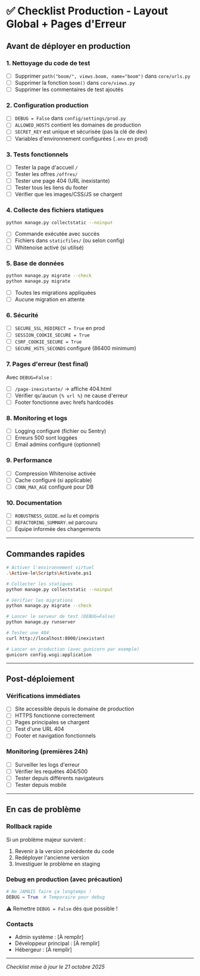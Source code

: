 # ✅ Checklist Production - Layout Global + Pages d'Erreur

## Avant de déployer en production

### 1. Nettoyage du code de test
- [ ] Supprimer `path("boom/", views.boom, name="boom")` dans `core/urls.py`
- [ ] Supprimer la fonction `boom()` dans `core/views.py`
- [ ] Supprimer les commentaires de test ajoutés

### 2. Configuration production
- [ ] `DEBUG = False` dans `config/settings/prod.py`
- [ ] `ALLOWED_HOSTS` contient les domaines de production
- [ ] `SECRET_KEY` est unique et sécurisée (pas la clé de dev)
- [ ] Variables d'environnement configurées (`.env` en prod)

### 3. Tests fonctionnels
- [ ] Tester la page d'accueil `/`
- [ ] Tester les offres `/offres/`
- [ ] Tester une page 404 (URL inexistante)
- [ ] Tester tous les liens du footer
- [ ] Vérifier que les images/CSS/JS se chargent

### 4. Collecte des fichiers statiques
```bash
python manage.py collectstatic --noinput
```
- [ ] Commande exécutée avec succès
- [ ] Fichiers dans `staticfiles/` (ou selon config)
- [ ] Whitenoise activé (si utilisé)

### 5. Base de données
```bash
python manage.py migrate --check
python manage.py migrate
```
- [ ] Toutes les migrations appliquées
- [ ] Aucune migration en attente

### 6. Sécurité
- [ ] `SECURE_SSL_REDIRECT = True` en prod
- [ ] `SESSION_COOKIE_SECURE = True`
- [ ] `CSRF_COOKIE_SECURE = True`
- [ ] `SECURE_HSTS_SECONDS` configuré (86400 minimum)

### 7. Pages d'erreur (test final)
Avec `DEBUG=False` :
- [ ] `/page-inexistante/` → affiche 404.html
- [ ] Vérifier qu'aucun `{% url %}` ne cause d'erreur
- [ ] Footer fonctionne avec hrefs hardcodés

### 8. Monitoring et logs
- [ ] Logging configuré (fichier ou Sentry)
- [ ] Erreurs 500 sont loggées
- [ ] Email admins configuré (optionnel)

### 9. Performance
- [ ] Compression Whitenoise activée
- [ ] Cache configuré (si applicable)
- [ ] `CONN_MAX_AGE` configuré pour DB

### 10. Documentation
- [ ] `ROBUSTNESS_GUIDE.md` lu et compris
- [ ] `REFACTORING_SUMMARY.md` parcouru
- [ ] Équipe informée des changements

---

## Commandes rapides

```bash
# Activer l'environnement virtuel
.\Active-le\Scripts\Activate.ps1

# Collecter les statiques
python manage.py collectstatic --noinput

# Vérifier les migrations
python manage.py migrate --check

# Lancer le serveur de test (DEBUG=False)
python manage.py runserver

# Tester une 404
curl http://localhost:8000/inexistant

# Lancer en production (avec gunicorn par exemple)
gunicorn config.wsgi:application
```

---

## Post-déploiement

### Vérifications immédiates
- [ ] Site accessible depuis le domaine de production
- [ ] HTTPS fonctionne correctement
- [ ] Pages principales se chargent
- [ ] Test d'une URL 404
- [ ] Footer et navigation fonctionnels

### Monitoring (premières 24h)
- [ ] Surveiller les logs d'erreur
- [ ] Vérifier les requêtes 404/500
- [ ] Tester depuis différents navigateurs
- [ ] Tester depuis mobile

---

## En cas de problème

### Rollback rapide
Si un problème majeur survient :
1. Revenir à la version précédente du code
2. Redéployer l'ancienne version
3. Investiguer le problème en staging

### Debug en production (avec précaution)
```python
# Ne JAMAIS faire ça longtemps !
DEBUG = True  # Temporaire pour debug
```
⚠️ Remettre `DEBUG = False` dès que possible !

### Contacts
- Admin système : [À remplir]
- Développeur principal : [À remplir]
- Hébergeur : [À remplir]

---

*Checklist mise à jour le 21 octobre 2025*

